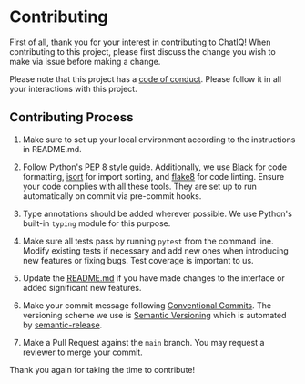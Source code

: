 # Contributing

First of all, thank you for your interest in contributing to ChatIQ! When contributing to this project, please first discuss the change you wish to make via issue before making a change.

Please note that this project has a [code of conduct](https://github.com/yujiosaka/ChatIQ/blob/main/.github/CODE_OF_CONDUCT.md). Please follow it in all your interactions with this project.

## Contributing Process

1. Make sure to set up your local environment according to the instructions in README.md. 

2. Follow Python's PEP 8 style guide. Additionally, we use [Black](https://github.com/psf/black) for code formatting, [isort](https://pycqa.github.io/isort/) for import sorting, and [flake8](https://flake8.pycqa.org/en/latest/) for code linting. Ensure your code complies with all these tools. They are set up to run automatically on commit via pre-commit hooks.

3. Type annotations should be added wherever possible. We use Python's built-in `typing` module for this purpose.

4. Make sure all tests pass by running `pytest` from the command line. Modify existing tests if necessary and add new ones when introducing new features or fixing bugs. Test coverage is important to us.

5. Update the [README.md](https://github.com/yujiosaka/ChatIQ/blob/main/README.md) if you have made changes to the interface or added significant new features.

6. Make your commit message following [Conventional Commits](https://conventionalcommits.org/). The versioning scheme we use is [Semantic Versioning](http://semver.org/spec/v2.0.0.html) which is automated by [semantic-release](https://github.com/semantic-release/semantic-release).

7. Make a Pull Request against the `main` branch. You may request a reviewer to merge your commit.

Thank you again for taking the time to contribute!
